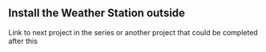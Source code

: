 ## Install the Weather Station outside

Link to next project in the series or another project that could be completed after this
